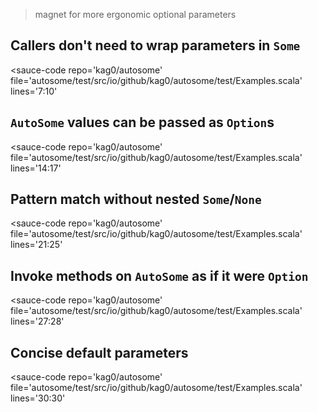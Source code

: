 <script type='module' src="https://kag0.github.io/sauce/sauce.js">
<h1>If you're reading this, click <a href="github.io/kag0/autosome" HERE</a></h1>
</script>

> magnet for more ergonomic optional parameters

## Callers don't need to wrap parameters in `Some`

<sauce-code
  repo='kag0/autosome'
  file='autosome/test/src/io/github/kag0/autosome/test/Examples.scala'
  lines='7:10'
></sauce-code>

## `AutoSome` values can be passed as `Option`s

<sauce-code
repo='kag0/autosome'
file='autosome/test/src/io/github/kag0/autosome/test/Examples.scala'
lines='14:17'
></sauce-code>

## Pattern match without nested `Some`/`None`

<sauce-code
repo='kag0/autosome'
file='autosome/test/src/io/github/kag0/autosome/test/Examples.scala'
lines='21:25'
></sauce-code>

## Invoke methods on `AutoSome` as if it were `Option`

<sauce-code
repo='kag0/autosome'
file='autosome/test/src/io/github/kag0/autosome/test/Examples.scala'
lines='27:28'
></sauce-code>

## Concise default parameters

<sauce-code
repo='kag0/autosome'
file='autosome/test/src/io/github/kag0/autosome/test/Examples.scala'
lines='30:30'
></sauce-code>